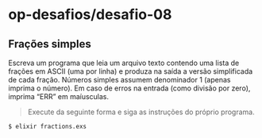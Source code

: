 # op-desafios/desafio-08

## Frações simples

Escreva um programa que leia um arquivo texto contendo uma lista de frações em ASCII (uma por linha) 
e produza na saída a versão simplificada de cada fração.
Números simples assumem denominador 1 (apenas imprima o número).
Em caso de erros na entrada (como divisão por zero), imprima “ERR” em maíusculas.

> Execute da seguinte forma e siga as instruções do próprio programa.
```
$ elixir fractions.exs
```
